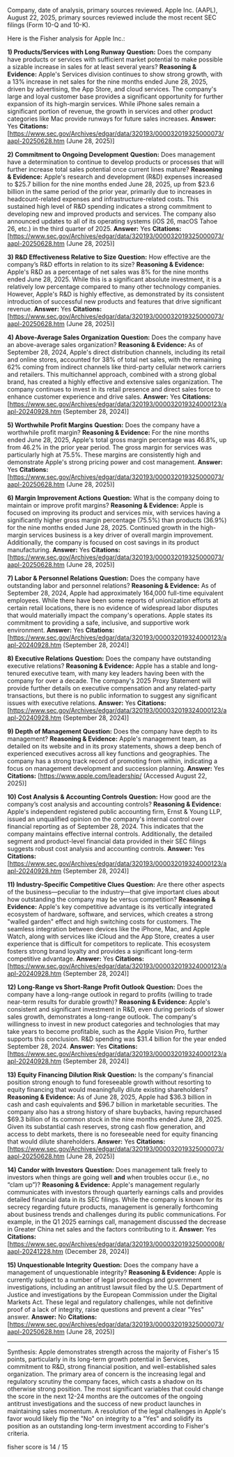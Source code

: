  
Company, date of analysis, primary sources reviewed.
Apple Inc. (AAPL), August 22, 2025, primary sources reviewed include the most recent SEC filings (Form 10-Q and 10-K).

Here is the Fisher analysis for Apple Inc.:

**1) Products/Services with Long Runway**
**Question:** Does the company have products or services with sufficient market potential to make possible a sizable increase in sales for at least several years?
**Reasoning & Evidence:** Apple's Services division continues to show strong growth, with a 13% increase in net sales for the nine months ended June 28, 2025, driven by advertising, the App Store, and cloud services. The company's large and loyal customer base provides a significant opportunity for further expansion of its high-margin services. While iPhone sales remain a significant portion of revenue, the growth in services and other product categories like Mac provide runways for future sales increases.
**Answer:** Yes
**Citations:** [https://www.sec.gov/Archives/edgar/data/320193/000032019325000073/aapl-20250628.htm (June 28, 2025)]

**2) Commitment to Ongoing Development**
**Question:** Does management have a determination to continue to develop products or processes that will further increase total sales potential once current lines mature?
**Reasoning & Evidence:** Apple's research and development (R&D) expenses increased to $25.7 billion for the nine months ended June 28, 2025, up from $23.6 billion in the same period of the prior year, primarily due to increases in headcount-related expenses and infrastructure-related costs. This sustained high level of R&D spending indicates a strong commitment to developing new and improved products and services. The company also announced updates to all of its operating systems (iOS 26, macOS Tahoe 26, etc.) in the third quarter of 2025.
**Answer:** Yes
**Citations:** [https://www.sec.gov/Archives/edgar/data/320193/000032019325000073/aapl-20250628.htm (June 28, 2025)]

**3) R&D Effectiveness Relative to Size**
**Question:** How effective are the company’s R&D efforts in relation to its size?
**Reasoning & Evidence:** Apple's R&D as a percentage of net sales was 8% for the nine months ended June 28, 2025. While this is a significant absolute investment, it is a relatively low percentage compared to many other technology companies. However, Apple's R&D is highly effective, as demonstrated by its consistent introduction of successful new products and features that drive significant revenue.
**Answer:** Yes
**Citations:** [https://www.sec.gov/Archives/edgar/data/320193/000032019325000073/aapl-20250628.htm (June 28, 2025)]

**4) Above-Average Sales Organization**
**Question:** Does the company have an above-average sales organization?
**Reasoning & Evidence:** As of September 28, 2024, Apple's direct distribution channels, including its retail and online stores, accounted for 38% of total net sales, with the remaining 62% coming from indirect channels like third-party cellular network carriers and retailers. This multichannel approach, combined with a strong global brand, has created a highly effective and extensive sales organization. The company continues to invest in its retail presence and direct sales force to enhance customer experience and drive sales.
**Answer:** Yes
**Citations:** [https://www.sec.gov/Archives/edgar/data/320193/000032019324000123/aapl-20240928.htm (September 28, 2024)]

**5) Worthwhile Profit Margins**
**Question:** Does the company have a worthwhile profit margin?
**Reasoning & Evidence:** For the nine months ended June 28, 2025, Apple's total gross margin percentage was 46.8%, up from 46.2% in the prior year period. The gross margin for services was particularly high at 75.5%. These margins are consistently high and demonstrate Apple's strong pricing power and cost management.
**Answer:** Yes
**Citations:** [https://www.sec.gov/Archives/edgar/data/320193/000032019325000073/aapl-20250628.htm (June 28, 2025)]

**6) Margin Improvement Actions**
**Question:** What is the company doing to maintain or improve profit margins?
**Reasoning & Evidence:** Apple is focused on improving its product and services mix, with services having a significantly higher gross margin percentage (75.5%) than products (36.9%) for the nine months ended June 28, 2025. Continued growth in the high-margin services business is a key driver of overall margin improvement. Additionally, the company is focused on cost savings in its product manufacturing.
**Answer:** Yes
**Citations:** [https://www.sec.gov/Archives/edgar/data/320193/000032019325000073/aapl-20250628.htm (June 28, 2025)]

**7) Labor & Personnel Relations**
**Question:** Does the company have outstanding labor and personnel relations?
**Reasoning & Evidence:** As of September 28, 2024, Apple had approximately 164,000 full-time equivalent employees. While there have been some reports of unionization efforts at certain retail locations, there is no evidence of widespread labor disputes that would materially impact the company's operations. Apple states its commitment to providing a safe, inclusive, and supportive work environment.
**Answer:** Yes
**Citations:** [https://www.sec.gov/Archives/edgar/data/320193/000032019324000123/aapl-20240928.htm (September 28, 2024)]

**8) Executive Relations**
**Question:** Does the company have outstanding executive relations?
**Reasoning & Evidence:** Apple has a stable and long-tenured executive team, with many key leaders having been with the company for over a decade. The company's 2025 Proxy Statement will provide further details on executive compensation and any related-party transactions, but there is no public information to suggest any significant issues with executive relations.
**Answer:** Yes
**Citations:** [https://www.sec.gov/Archives/edgar/data/320193/000032019324000123/aapl-20240928.htm (September 28, 2024)]

**9) Depth of Management**
**Question:** Does the company have depth to its management?
**Reasoning & Evidence:** Apple's management team, as detailed on its website and in its proxy statements, shows a deep bench of experienced executives across all key functions and geographies. The company has a strong track record of promoting from within, indicating a focus on management development and succession planning.
**Answer:** Yes
**Citations:** [https://www.apple.com/leadership/ (Accessed August 22, 2025)]

**10) Cost Analysis & Accounting Controls**
**Question:** How good are the company’s cost analysis and accounting controls?
**Reasoning & Evidence:** Apple's independent registered public accounting firm, Ernst & Young LLP, issued an unqualified opinion on the company's internal control over financial reporting as of September 28, 2024. This indicates that the company maintains effective internal controls. Additionally, the detailed segment and product-level financial data provided in their SEC filings suggests robust cost analysis and accounting controls.
**Answer:** Yes
**Citations:** [https://www.sec.gov/Archives/edgar/data/320193/000032019324000123/aapl-20240928.htm (September 28, 2024)]

**11) Industry-Specific Competitive Clues**
**Question:** Are there other aspects of the business—peculiar to the industry—that give important clues about how outstanding the company may be versus competition?
**Reasoning & Evidence:** Apple's key competitive advantage is its vertically integrated ecosystem of hardware, software, and services, which creates a strong "walled garden" effect and high switching costs for customers. The seamless integration between devices like the iPhone, Mac, and Apple Watch, along with services like iCloud and the App Store, creates a user experience that is difficult for competitors to replicate. This ecosystem fosters strong brand loyalty and provides a significant long-term competitive advantage.
**Answer:** Yes
**Citations:** [https://www.sec.gov/Archives/edgar/data/320193/000032019324000123/aapl-20240928.htm (September 28, 2024)]

**12) Long-Range vs Short-Range Profit Outlook**
**Question:** Does the company have a long-range outlook in regard to profits (willing to trade near-term results for durable growth)?
**Reasoning & Evidence:** Apple's consistent and significant investment in R&D, even during periods of slower sales growth, demonstrates a long-range outlook. The company's willingness to invest in new product categories and technologies that may take years to become profitable, such as the Apple Vision Pro, further supports this conclusion. R&D spending was $31.4 billion for the year ended September 28, 2024.
**Answer:** Yes
**Citations:** [https://www.sec.gov/Archives/edgar/data/320193/000032019324000123/aapl-20240928.htm (September 28, 2024)]

**13) Equity Financing Dilution Risk**
**Question:** Is the company's financial position strong enough to fund foreseeable growth without resorting to equity financing that would meaningfully dilute existing shareholders?
**Reasoning & Evidence:** As of June 28, 2025, Apple had $36.3 billion in cash and cash equivalents and $96.7 billion in marketable securities. The company also has a strong history of share buybacks, having repurchased $69.3 billion of its common stock in the nine months ended June 28, 2025. Given its substantial cash reserves, strong cash flow generation, and access to debt markets, there is no foreseeable need for equity financing that would dilute shareholders.
**Answer:** Yes
**Citations:** [https://www.sec.gov/Archives/edgar/data/320193/000032019325000073/aapl-20250628.htm (June 28, 2025)]

**14) Candor with Investors**
**Question:** Does management talk freely to investors when things are going well **and** when troubles occur (i.e., no “clam up”)?
**Reasoning & Evidence:** Apple's management regularly communicates with investors through quarterly earnings calls and provides detailed financial data in its SEC filings. While the company is known for its secrecy regarding future products, management is generally forthcoming about business trends and challenges during its public communications. For example, in the Q1 2025 earnings call, management discussed the decrease in Greater China net sales and the factors contributing to it.
**Answer:** Yes
**Citations:** [https://www.sec.gov/Archives/edgar/data/320193/000032019325000008/aapl-20241228.htm (December 28, 2024)]

**15) Unquestionable Integrity**
**Question:** Does the company have a management of unquestionable integrity?
**Reasoning & Evidence:** Apple is currently subject to a number of legal proceedings and government investigations, including an antitrust lawsuit filed by the U.S. Department of Justice and investigations by the European Commission under the Digital Markets Act. These legal and regulatory challenges, while not definitive proof of a lack of integrity, raise questions and prevent a clear "Yes" answer.
**Answer:** No
**Citations:** [https://www.sec.gov/Archives/edgar/data/320193/000032019325000073/aapl-20250628.htm (June 28, 2025)]

---
Synthesis: Apple demonstrates strength across the majority of Fisher's 15 points, particularly in its long-term growth potential in Services, commitment to R&D, strong financial position, and well-established sales organization. The primary area of concern is the increasing legal and regulatory scrutiny the company faces, which casts a shadow on its otherwise strong position. The most significant variables that could change the score in the next 12-24 months are the outcomes of the ongoing antitrust investigations and the success of new product launches in maintaining sales momentum. A resolution of the legal challenges in Apple's favor would likely flip the "No" on integrity to a "Yes" and solidify its position as an outstanding long-term investment according to Fisher's criteria.

fisher score is 14 / 15
